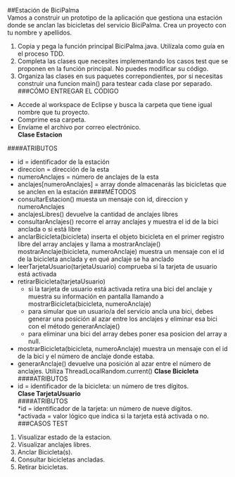##Estación de BiciPalma   
Vamos a construir un prototipo de la aplicación que gestiona una estación donde se anclan las bicicletas del servicio BiciPalma.
Crea un proyecto con tu nombre y apellidos.  

1. Copia y pega la función principal BiciPalma.java. Utilízala como guía en el proceso TDD.  
2. Completa las clases que necesites implementando los casos test que se proponen en la función principal. No puedes modificar su código.  
3. Organiza las clases en sus paquetes correpondientes, por si necesitas construir una funcion main() para testear cada clase por separado.  
###CÓMO ENTREGAR EL CÓDIGO
* Accede al workspace de Eclipse y busca la carpeta que tiene igual nombre que tu proyecto.
* Comprime esa carpeta.
* Envíame el archivo por correo electrónico.  
**Clase Estacion**

####ATRIBUTOS
* id = identificador de la estación
* direccion = dirección de la esta
* numeroAnclajes = número de anclajes de la esta
* anclajes[numeroAnclajes] = array donde almacenarás las bicicletas que se anclen en la estación
####MÉTODOS
* consultarEstacion() muesta un mensaje con id, direccion y numeroAnclajes
* anclajesLibres() devuelve la cantidad de anclajes libres
* consultarAnclajes() recorre el array anclajes y muestra el id de la bici anclada o si está libre
* anclarBicicleta(bicicleta) inserta el objeto bicicleta en el primer registro libre del array anclajes y llama a mostrarAnclaje()
mostrarAnclaje(bicicleta, numeroAnclaje) muestra un mensaje con el id de la bicicleta anclada y en qué anclaje se ha anclado
* leerTarjetaUsuario(tarjetaUsuario) comprueba si la tarjeta de usuario está activada
* retirarBicicleta(tarjetaUsuario)
  * si la tarjeta de usuario está activada retira una bici del anclaje y muestra su información en pantalla llamando a    mostrarBicicleta(bicicleta, numeroAnclaje)
  * para simular que un usuario/a del servicio ancla una bici, debes generar una posición al azar entre los anclajes y eliminar esa bici con el método generarAnclaje()
  * para eliminar una bici del array debes poner esa posicion del array a null.
* mostrarBicicleta(bicicleta, numeroAnclaje) muestra un mensaje con el id de la bici y el número de anclaje donde estaba.
* generarAnclaje() devuelve una posición al azar entre el número de anclajes. Utiliza ThreadLocalRandom.current()
**Clase Bicicleta**
####ATRIBUTOS
* id = identificador de la bicicleta: un número de tres dígitos.  
**Clase TarjetaUsuario**   
####ATRIBUTOS  
*id = identificador de la tarjeta: un número de nueve dígitos.  
*activada = valor lógico que indica si la tarjeta está activada o no.  
###CASOS TEST
1. Visualizar estado de la estacion.
2. Visualizar anclajes libres.
3. Anclar Bicicleta(s).
4. Consultar bicicletas ancladas.
5. Retirar bicicletas.
